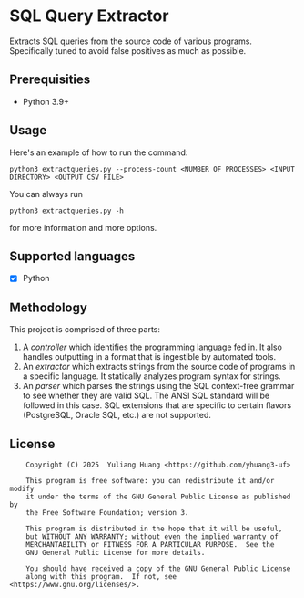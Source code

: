 # SQL Query Extractor
Extracts SQL queries from the source code of various programs. Specifically tuned to avoid false positives as much as possible.

## Prerequisities
 - Python 3.9+

## Usage
Here's an example of how to run the command:
```
python3 extractqueries.py --process-count <NUMBER OF PROCESSES> <INPUT DIRECTORY> <OUTPUT CSV FILE>
```
You can always run
```
python3 extractqueries.py -h
```
for more information and more options. 

## Supported languages
 - [x] Python

## Methodology
This project is comprised of three parts:
1. A *controller* which identifies the programming language fed in. It also handles outputting in a format that is ingestible by automated tools.
2. An *extractor* which extracts strings from the source code of programs in a specific language. It statically analyzes program syntax for strings.
3. An *parser* which parses the strings using the SQL context-free grammar to see whether they are valid SQL. The ANSI SQL standard will be followed in this case. SQL extensions that are specific to certain flavors (PostgreSQL, Oracle SQL, etc.) are not supported.

## License
```
    Copyright (C) 2025  Yuliang Huang <https://github.com/yhuang3-uf>

    This program is free software: you can redistribute it and/or modify
    it under the terms of the GNU General Public License as published by
    the Free Software Foundation; version 3.

    This program is distributed in the hope that it will be useful,
    but WITHOUT ANY WARRANTY; without even the implied warranty of
    MERCHANTABILITY or FITNESS FOR A PARTICULAR PURPOSE.  See the
    GNU General Public License for more details.

    You should have received a copy of the GNU General Public License
    along with this program.  If not, see <https://www.gnu.org/licenses/>.
```
